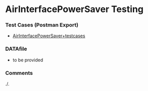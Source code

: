# AirInterfacePowerSaver Testing

### Test Cases (Postman Export)
- [AirInterfacePowerSaver+testcases](./AirInterfacePowerSaver+testcases.json)

### DATAfile
- to be provided

### Comments
./.
